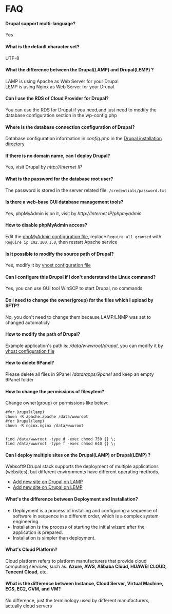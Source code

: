 # FAQ

#### Drupal support multi-language?

Yes

#### What is the default character set?

UTF-8

#### What the difference between the Drupal(LAMP) and Drupal(LEMP) ?

LAMP is using Apache as Web Server for your Drupal  
LEMP is using Nginx as Web Server for your Drupal

#### Can I use the RDS of Cloud Provider for Drupal?

You can use the RDS for Drupal if you need,and just need to modify the database configuration section in the wp-config.php

#### Where is the database connection configuration of Drupal?

Database configuration information in *config.php* in the [Drupal installation directory](/stack-components.md#drupal)

#### If there is no domain name, can I deploy Drupal?

Yes, visit Drupal by *http://Internet IP*

#### What is the password for the database root user?

The password is stored in the server related file: `/credentials/password.txt`

#### Is there a web-base GUI database management tools?

Yes, phpMyAdmin is on it, visit by *http://Internet IP/phpmyadmin*

#### How to disable phpMyAdmin access?

Edit the  [phpMyAdmin configuration file](/stack-components.md#phpmyadmin), replace `Require all granted` with `Require ip 192.160.1.0`, then restart Apache service

#### Is it possible to modify the source path of Drupal?

Yes, modify it by [vhost configuration file](/stack-components.md#apache)

#### Can I configure this Drupal if I don't understand the Linux command?

Yes, you can use GUI tool WinSCP to start Drupal, no commands

#### Do I need to change the owner(group) for the files which I upload by SFTP?

No, you don't need to change them because LAMP/LNMP was set to changed automaticly

#### How to modify the path of Drupal?

Example application's path is: */data/wwwroot/drupal*, you can modify it by [vhost configuration file](/stack-components.md#apache)

#### How to delete 9Panel?

Please delete all files in 9Panel */data/apps/9panel* and keep an empty 9Panel folder

#### How to change the permissions of filesytem?

Change owner(group) or permissions like below:

```shell
#for Drupal(lamp)
chown -R apache.apache /data/wwwroot
#for Drupal(lemp)
chown -R nginx.nginx /data/wwwroot


find /data/wwwroot -type d -exec chmod 750 {} \;
find /data/wwwroot -type f -exec chmod 640 {} \;
```

#### Can I deploy multiple sites on the Drupal(LAMP) or Drupal(LEMP) ?

Websoft9 Drupal stack supports the deployment of multiple applications (websites), but different environments have different operating methods.

* [Add new site on Drupal on LAMP](https://support.websoft9.com/docs/lamp/solution-deployment.html#deploy-second-application)
* [Add new site on Drupal on LEMP](https://support.websoft9.com/docs/lnmp/solution-deployment.html#deploy-second-application)


#### What's the difference between Deployment and Installation?

- Deployment is a process of installing and configuring a sequence of software in sequence in a different order, which is a complex system engineering.  
- Installation is the process of starting the initial wizard after the application is prepared.  
- Installation is simpler than deployment. 

#### What's Cloud Platform?

Cloud platform refers to platform manufacturers that provide cloud computing services, such as: **Azure, AWS, Alibaba Cloud, HUAWEI CLOUD, Tencent Cloud**, etc.

#### What is the difference between Instance, Cloud Server, Virtual Machine, ECS, EC2, CVM, and VM?

No difference, just the terminology used by different manufacturers, actually cloud servers